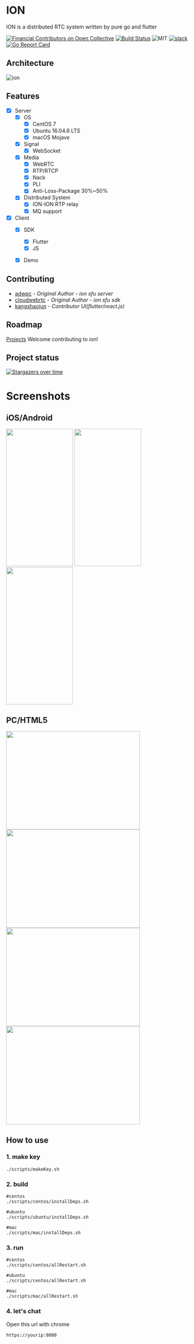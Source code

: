 # ION
ION is a distributed RTC system written by pure go and flutter

[![Financial Contributors on Open Collective](https://opencollective.com/pion-ion/all/badge.svg?label=financial+contributors)](https://opencollective.com/pion-ion) [![Build Status](https://travis-ci.com/pion/ion.svg?branch=master)](https://travis-ci.com/pion/ion)
![MIT](https://img.shields.io/badge/License-MIT-yellow.svg)
[![slack](https://img.shields.io/badge/join-us%20on%20slack-gray.svg?longCache=true&logo=slack&colorB=brightgreen)](https://pion.ly/slack)
[![Go Report Card](https://goreportcard.com/badge/github.com/pion/ion)](https://goreportcard.com/report/github.com/pion/ion)

## Architecture

![ion](docs/imgs/ion.png)
## Features

- [x] Server
    - [x] OS
        - [x] CentOS 7
        - [x] Ubuntu 16.04.6 LTS
        - [x] macOS Mojave
    - [x] Signal
        - [x] WebSocket
    - [x] Media
        - [x] WebRTC
        - [x] RTP/RTCP
        - [x] Nack
        - [x] PLI
        - [x] Anti-Loss-Package 30%~50%
    - [x] Distributed System
        - [x] ION-ION RTP relay
        - [x] MQ support
- [x] Client
    - [x] SDK
        - [x] Flutter
        - [x] JS
    - [x] Demo


## Contributing
* [adwpc](https://github.com/adwpc) - *Original Author - ion sfu server*
* [cloudwebrtc](https://github.com/cloudwebrtc) - *Original Author - ion sfu sdk*
* [kangshaojun](https://github.com/kangshaojun) - *Contributor UI(flutter/react.js)*


## Roadmap

[Projects](https://github.com/pion/ion/projects/1)
Welcome contributing to ion!

## Project status
[![Stargazers over time](https://starchart.cc/pion/ion.svg)](https://starchart.cc/pion/ion)


# Screenshots
## iOS/Android
<img width="180" height="370" src="https://raw.githubusercontent.com/pion/ion/master/screenshots/flutter/flutter-01.jpg"/> <img width="180" height="370" src="https://raw.githubusercontent.com/pion/ion/master/screenshots/flutter/flutter-02.jpg"/> <img width="180" height="370" src="https://raw.githubusercontent.com/pion/ion/master/screenshots/flutter/flutter-03.jpg"/> 
## PC/HTML5
<img width="360" height="265" src="https://raw.githubusercontent.com/pion/ion/master/screenshots/web/ion-01.jpg"/> <img width="360" height="265" src="https://raw.githubusercontent.com/pion/ion/master/screenshots/web/ion-02.jpg"/>
<img width="360" height="265" src="https://raw.githubusercontent.com/pion/ion/master/screenshots/web/ion-04.jpg"/> <img width="360" height="265" src="https://raw.githubusercontent.com/pion/ion/master/screenshots/web/ion-05.jpg"/>
## How to use
### 1. make key
```
./scripts/makeKey.sh
```
### 2. build
```
#centos
./scripts/centos/installDeps.sh

#ubuntu
./scripts/ubuntu/installDeps.sh

#mac
./scripts/mac/installDeps.sh
```
### 3. run
```
#centos
./scripts/centos/allRestart.sh

#ubuntu
./scripts/centos/allRestart.sh

#mac
./scripts/mac/allRestart.sh
```
### 4. let's chat
Open this url with chrome

```
https://yourip:8080
```


